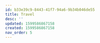 ```yaml
---
id: b33e39c9-8443-41f7-94a6-9b34b046de55
title: Travel
desc: ''
updated: 1599586867158
created: 1599586867158
nav_order: 5
---
```


